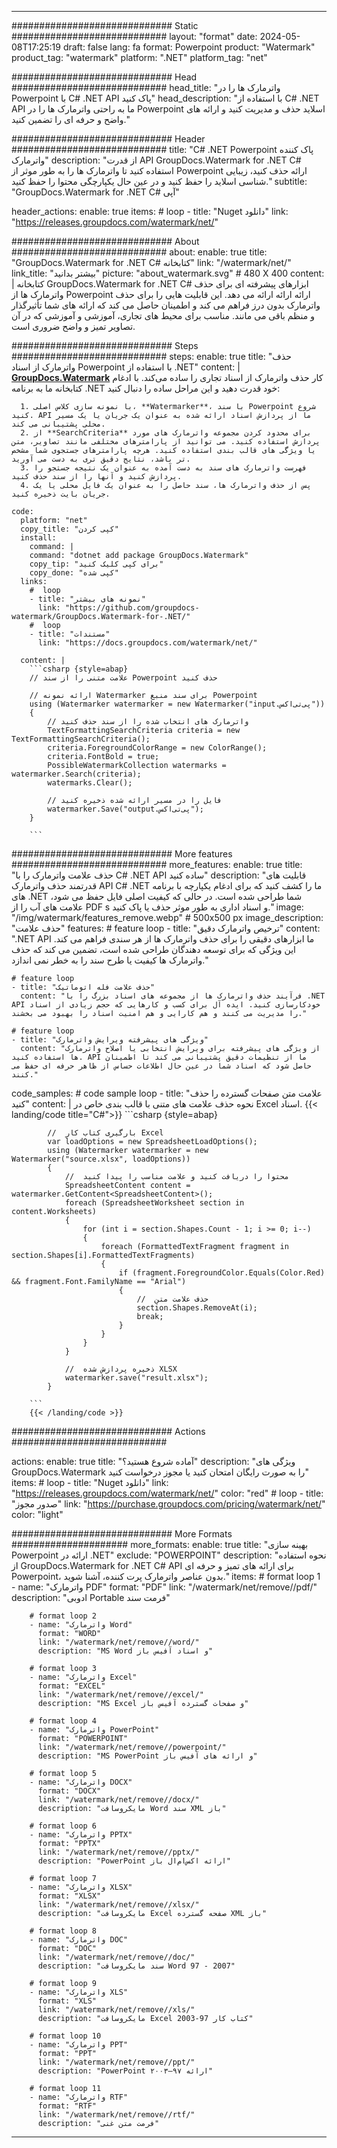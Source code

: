 
---
############################# Static ############################
layout: "format"
date:  2024-05-08T17:25:19
draft: false
lang: fa
format: Powerpoint
product: "Watermark"
product_tag: "watermark"
platform: ".NET"
platform_tag: "net"

############################# Head ############################
head_title: "واترمارک ها را در Powerpoint با C# .NET API پاک کنید"
head_description: "با استفاده از C# .NET API ما به راحتی واترمارک ها را در Powerpoint اسلاید حذف و مدیریت کنید و ارائه های واضح و حرفه ای را تضمین کنید."

############################# Header ############################
title: "C# .NET Powerpoint پاک کننده واترمارک" 
description: "از قدرت API GroupDocs.Watermark for .NET C# استفاده کنید تا واترمارک ها را به طور موثر از Powerpoint ارائه حذف کنید، زیبایی شناسی اسلاید را حفظ کنید و در عین حال یکپارچگی محتوا را حفظ کنید."
subtitle: "GroupDocs.Watermark for .NET C# آپی" 

header_actions:
  enable: true
  items:
    #  loop
    - title: "Nuget دانلود"
      link: "https://releases.groupdocs.com/watermark/net/"
      
############################# About ############################
about:
    enable: true
    title: "GroupDocs.Watermark for .NET C# کتابخانه"
    link: "/watermark/net/"
    link_title: "بیشتر بدانید"
    picture: "about_watermark.svg" # 480 X 400
    content: |
       کتابخانه GroupDocs.Watermark for .NET C# ابزارهای پیشرفته ای برای حذف واترمارک ها از Powerpoint ارائه ارائه ارائه می دهد. این قابلیت هایی را برای حذف واترمارک بدون درز فراهم می کند و اطمینان حاصل می کند که ارائه های شما تأثیرگذار و منظم باقی می مانند. مناسب برای محیط های تجاری، آموزشی و آموزشی که در آن تصاویر تمیز و واضح ضروری است.

############################# Steps ############################
steps:
    enable: true
    title: "حذف واترمارک از اسناد Powerpoint با استفاده از .NET"
    content: |
      **[GroupDocs.Watermark](https://products.groupdocs.com/watermark/net/)** کار حذف واترمارک از اسناد تجاری را ساده می‌کند. با ادغام کتابخانه ما به برنامه .NET خود قدرت دهید و این مراحل ساده را دنبال کنید:
      
      1. با نمونه سازی کلاس اصلی، **Watermarker**، با سند Powerpoint شروع کنید. API ما از پردازش اسناد ارائه شده به عنوان یک جریان یا یک مسیر محلی پشتیبانی می کند.
      2. از **SearchCriteria** برای محدود کردن مجموعه واترمارک های مورد پردازش استفاده کنید. می توانید از پارامترهای مختلفی مانند تصاویر، متن یا ویژگی های قالب بندی استفاده کنید. هرچه پارامترهای جستجوی شما مشخص تر باشد، نتایج دقیق تری به دست می آورید.
      3. فهرست واترمارک های سند به دست آمده به عنوان یک نتیجه جستجو را پردازش کنید و آنها را از سند حذف کنید.
      4. پس از حذف واترمارک ها، سند حاصل را به عنوان یک فایل محلی یا یک جریان بایت ذخیره کنید.
   
    code:
      platform: "net"
      copy_title: "کپی کردن"
      install:
        command: |
        command: "dotnet add package GroupDocs.Watermark"
        copy_tip: "برای کپی کلیک کنید"
        copy_done: "کپی شده"
      links:
        #  loop
        - title: "نمونه های بیشتر"
          link: "https://github.com/groupdocs-watermark/GroupDocs.Watermark-for-.NET/"
        #  loop
        - title: "مستندات"
          link: "https://docs.groupdocs.com/watermark/net/"
          
      content: |
        ```csharp {style=abap}
        // علامت متنی را از سند Powerpoint حذف کنید

        // ارائه نمونه Watermarker برای سند منبع Powerpoint
        using (Watermarker watermarker = new Watermarker("input.پی‌تی‌اکس"))
        {
            // واترمارک های انتخاب شده را از سند حذف کنید
            TextFormattingSearchCriteria criteria = new TextFormattingSearchCriteria();
            criteria.ForegroundColorRange = new ColorRange();
            criteria.FontBold = true;
            PossibleWatermarkCollection watermarks = watermarker.Search(criteria);
            watermarks.Clear();

            // فایل را در مسیر ارائه شده ذخیره کنید
            watermarker.Save("output.پی‌تی‌اکس");
        }
        
        ```            

############################# More features ############################
more_features:
  enable: true
  title: "حذف علامت واترمارک را با C# .NET API ساده کنید"
  description: "قابلیت های قدرتمند حذف واترمارک API C# .NET ما را کشف کنید که برای ادغام یکپارچه با برنامه های .NET شما طراحی شده است. در حالی که کیفیت اصلی فایل حفظ می شود، علامت های آب را از PDF s و اسناد اداری به طور موثر حذف یا پاک کنید."
  image: "/img/watermark/features_remove.webp" # 500x500 px
  image_description: "حذف علامت"
  features:
    # feature loop
    - title: "ترخیص واترمارک دقیق"
      content: ".NET API ما ابزارهای دقیقی را برای حذف واترمارک ها از هر سندی فراهم می کند. این ویژگی که برای توسعه دهندگان طراحی شده است، تضمین می کند که حذف واترمارک ها کیفیت یا طرح سند را به خطر نمی اندازد."

    # feature loop
    - title: "حذف علامت فله اتوماتیک"
      content: "فرآیند حذف واترمارک ها از مجموعه های اسناد بزرگ را با .NET API خودکارسازی کنید. ایده آل برای کسب و کارهایی که حجم زیادی از اسناد را مدیریت می کنند و هم کارایی و هم امنیت اسناد را بهبود می بخشند."

    # feature loop
    - title: "ویژگی های پیشرفته ویرایش واترمارک"
      content: "از ویژگی های پیشرفته برای ویرایش انتخابی یا اصلاح واترمارک ها استفاده کنید. API ما از تنظیمات دقیق پشتیبانی می کند تا اطمینان حاصل شود که اسناد شما در عین حال اطلاعات حساس از ظاهر حرفه ای حفظ می کنند."
      
  code_samples:
    # code sample loop
    - title: "علامت متن صفحات گسترده را حذف کنید"
      content: |
        نحوه حذف علامت های متنی با قالب بندی خاص در Excel اسناد.
        {{< landing/code title="C#">}}
        ```csharp {style=abap}
        
            //  بارگیری کتاب کار Excel
            var loadOptions = new SpreadsheetLoadOptions();
            using (Watermarker watermarker = new Watermarker("source.xlsx", loadOptions))
            {
                //  محتوا را دریافت کنید و علامت مناسب را پیدا کنید
                SpreadsheetContent content = watermarker.GetContent<SpreadsheetContent>();
                foreach (SpreadsheetWorksheet section in content.Worksheets)
                {
                    for (int i = section.Shapes.Count - 1; i >= 0; i--)
                    {
                        foreach (FormattedTextFragment fragment in section.Shapes[i].FormattedTextFragments)
                        {
                            if (fragment.ForegroundColor.Equals(Color.Red) && fragment.Font.FamilyName == "Arial")
                            {
                                //  حذف علامت متن
                                section.Shapes.RemoveAt(i);
                                break;
                            }
                        }
                    }
                }

                //  ذخیره پردازش شده XLSX
                watermarker.save("result.xlsx");
            }

        ```
        {{< /landing/code >}}


############################# Actions ############################

actions:
  enable: true
  title: "آماده شروع هستید؟"
  description: "ویژگی های GroupDocs.Watermark را به صورت رایگان امتحان کنید یا مجوز درخواست کنید"
  items:
    #  loop
    - title: "Nuget دانلود"
      link: "https://releases.groupdocs.com/watermark/net/"
      color: "red"
        #  loop
    - title: "صدور مجوز"
      link: "https://purchase.groupdocs.com/pricing/watermark/net/"
      color: "light"


############################# More Formats #####################
more_formats:
    enable: true
    title: "بهینه سازی Powerpoint ارائه در .NET"
    exclude: "POWERPOINT"
    description: "نحوه استفاده از GroupDocs.Watermark for .NET C# API برای ارائه های تمیز و حرفه ای Powerpoint، بدون عناصر واترمارک پرت کننده، آشنا شوید."
    items: 
        # format loop 1
        - name: "واترمارک PDF"
          format: "PDF"
          link: "/watermark/net/remove//pdf/"
          description: "ادوبی Portable فرمت سند"

        # format loop 2
        - name: "واترمارک Word"
          format: "WORD"
          link: "/watermark/net/remove//word/"
          description: "MS Word و اسناد آفیس باز"
          
        # format loop 3
        - name: "واترمارک Excel"
          format: "EXCEL"
          link: "/watermark/net/remove//excel/"
          description: "MS Excel و صفحات گسترده آفیس باز"

        # format loop 4
        - name: "واترمارک PowerPoint"
          format: "POWERPOINT"
          link: "/watermark/net/remove//powerpoint/"
          description: "MS PowerPoint و ارائه های آفیس باز"

        # format loop 5
        - name: "واترمارک DOCX"
          format: "DOCX"
          link: "/watermark/net/remove//docx/"
          description: "مایکروسافت Word سند XML باز"
          
        # format loop 6
        - name: "واترمارک PPTX"
          format: "PPTX"
          link: "/watermark/net/remove//pptx/"
          description: "PowerPoint ارائه اکس‌ام‌ال باز"
          
        # format loop 7
        - name: "واترمارک XLSX"
          format: "XLSX"
          link: "/watermark/net/remove//xlsx/"
          description: "مایکروسافت Excel صفحه گسترده XML باز"

        # format loop 8
        - name: "واترمارک DOC"
          format: "DOC"
          link: "/watermark/net/remove//doc/"
          description: "سند مایکروسافت Word 97 - 2007"

        # format loop 9
        - name: "واترمارک XLS"
          format: "XLS"
          link: "/watermark/net/remove//xls/"
          description: "مایکروسافت Excel کتاب کار 97-2003"

        # format loop 10
        - name: "واترمارک PPT"
          format: "PPT"
          link: "/watermark/net/remove//ppt/"
          description: "PowerPoint ارائه ۹۷—۲۰۰۳"

        # format loop 11
        - name: "واترمارک RTF"
          format: "RTF"
          link: "/watermark/net/remove//rtf/"
          description: "فرمت متن غنی"

---